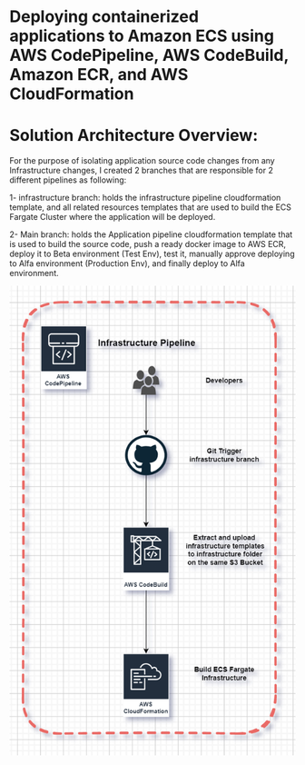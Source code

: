 # Deploying containerized applications to Amazon ECS using AWS CodePipeline, AWS CodeBuild, Amazon ECR, and AWS CloudFormation

# Solution Architecture Overview:

For the purpose of isolating application source code changes from any Infrastructure changes, I created 2 branches that are responsible for 2 different pipelines as following:

   1- infrastructure branch: holds the infrastructure pipeline cloudformation template, and all related resources templates that are used to build the ECS Fargate Cluster where the application will be deployed.
    
   2- Main branch: holds the Application pipeline cloudformation template that is used to build the source code, push a ready docker image to AWS ECR, deploy it to Beta environment (Test Env), test it, manually approve deploying to Alfa environment (Production Env), and finally deploy to Alfa environment.

![alt text](https://github.com/Ahmedmagddi/aws-ecs-fargate/blob/main/images/infra%20pipeline%20hld.png?raw=true)
